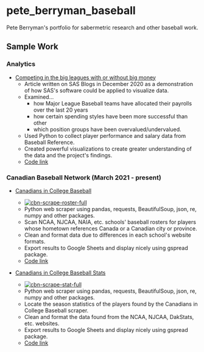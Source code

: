 # pete_berryman_baseball
Pete Berryman's portfolio for sabermetric research and other baseball work.

## Sample Work

### Analytics
- [Competing in the big leagues with or without big money](https://blogs.sas.com/content/sascom/2020/12/10/competing-in-the-big-leagues-with-or-without-big-money/)
   - Article written on SAS Blogs in December 2020 as a demonstration of how SAS's software could be applied to visualize data.
   - Examined...
      - how Major League Baseball teams have allocated their payrolls over the last 20 years
      - how certain spending styles have been more successful than other
      - which position groups have been overvalued/undervalued.
   - Used Python to collect player performance and salary data from Baseball Reference.
   - Created powerful visualizations to create greater understanding of the data and the project's findings.
   - [Code link](/Projects/Payroll_Analysis)

### Canadian Baseball Network (March 2021 - present)

- [Canadians in College Baseball](https://www.canadianbaseballnetwork.com/canadian-baseball-network-canadians-in-college)
   - [![cbn-scrape-roster-full](https://github.com/peteb206/pete_berryman_baseball/actions/workflows/cbn-scrape-roster-full.yml/badge.svg)](https://github.com/peteb206/pete_berryman_baseball/actions/workflows/cbn-scrape-roster-full.yml)
   - Python web scraper using pandas, requests, BeautifulSoup, json, re, numpy and other packages.
   - Scan NCAA, NJCAA, NAIA, etc. schools' baseball rosters for players whose hometown references Canada or a Canadian city or province.
   - Clean and format data due to differences in each school's website formats.
   - Export results to Google Sheets and display nicely using gspread package.
   - [Code link](/Projects/Canadian_Baseball_Network)

- [Canadians in College Baseball Stats](https://www.canadianbaseballnetwork.com/canadians-in-college-stats)
   - [![cbn-scrape-stat-full](https://github.com/peteb206/pete_berryman_baseball/actions/workflows/cbn-scrape-stat-full.yml/badge.svg)](https://github.com/peteb206/pete_berryman_baseball/actions/workflows/cbn-scrape-stat-full.yml)
   - Python web scraper using pandas, requests, BeautifulSoup, json, re, numpy and other packages.
   - Locate the season statistics of the players found by the Canadians in College Baseball scraper.
   - Clean and format the data found from the NCAA, NJCAA, DakStats, etc. websites.
   - Export results to Google Sheets and display nicely using gspread package.
   - [Code link](/Projects/Canadian_Baseball_Network)